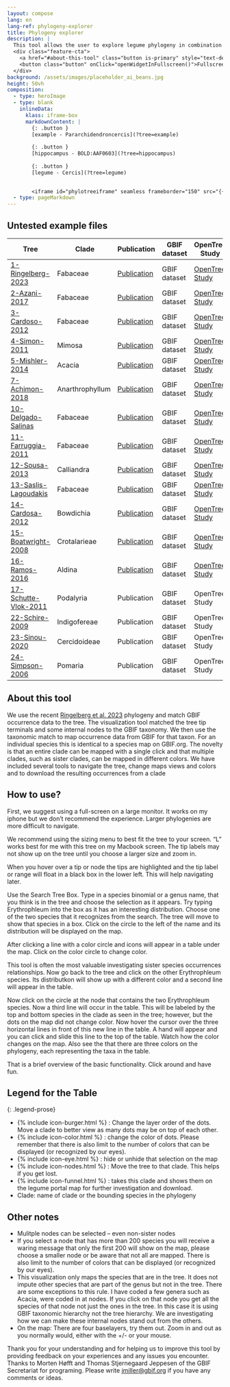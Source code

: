 ```yaml
---
layout: compose
lang: en
lang-ref: phylogeny-explorer
title: Phylogeny explorer
description: |
  This tool allows the user to explore legume phylogeny in combination with occurrence data from GBIF.  This tool is still an experiment, and as such, there may be some limitations and potential errors in the data and functionality.
  <div class="feature-cta">
    <a href="#about-this-tool" class="button is-primary" style="text-decoration: none;">Learn more</a>
    <button class="button" onClick="openWidgetInFullscreen()">Fullscreen</button>
  </div>
background: /assets/images/placeholder_ai_beans.jpg
height: 50vh
composition: 
  - type: heroImage
  - type: blank
    inlineData: 
      klass: iframe-box
      markdownContent: |
        {: .button }
        [example - Pararchidendroncercis](?tree=example)
        
        {: .button }
        [hippocampus - BOLD:AAF0603](?tree=hippocampus)
        
        {: .button }
        [legume - Cercis](?tree=legume)
        

        <iframe id="phylotreeiframe" seamless frameborder="150" src="{{ site.phylo.tool }}/explore?explore={{ site.url | url_encode}}{{ site.phylogony.treePath | url_encode}}&template={{ site.url | url_encode}}{{ site.phylo.template | url_encode}}" height = '790' width="1370" style="height: calc(100vh - 68px);" scrolling='yes' ></iframe> 
  - type: pageMarkdown
---
```


<script>
  function setIframeTree(name) {
    var treeOptions = {{ site.data.phylogony.trees | jsonify }};
    const queryString = window.location.search;
    const urlParams = new URLSearchParams(queryString);
    var tree = urlParams.get('tree');
    const treePath = treeOptions[name || tree] || "{{ site.phylo.treePath }}";
    var elem = document.getElementById("phylotreeiframe");
    const src = "{{ site.phylo.tool }}/explore?explore={{ site.url | url_encode}}" + encodeURIComponent(treePath) + "&template={{ site.url | url_encode}}{{ site.phylo.template | url_encode}}";
    elem.src = src;
  }
  setIframeTree();

  function openWidgetInFullscreen() {
    if (elem.requestFullscreen) {
      elem.requestFullscreen();
    } else if (elem.webkitRequestFullscreen) { /* Safari */
      elem.webkitRequestFullscreen();
    } else if (elem.msRequestFullscreen) { /* IE11 */
      elem.msRequestFullscreen();
    }
  }
</script>

## Untested example files

Tree         | Clade              | Publication     | GBIF dataset  |   OpenTree Study
-------------|------------------- |------------     |-------------  |--------------- 
[1-Ringelberg-2023](?tree=1-Ringelberg-2023) | Fabaceae | [Publication](https://www.science.org/doi/10.1126/sciadv.ade4954)     | GBIF dataset          |   [OpenTree Study](https://tree.opentreeoflife.org/curator/study/view/ot_2227/?tab=home)
[2-Azani-2017](?tree=2-Azani-2017) | Fabaceae | [Publication](https://onlinelibrary.wiley.com/doi/abs/10.12705/661.3)    | GBIF dataset          |   [OpenTree Study](https://tree.opentreeoflife.org/curator/study/view/ot_1050/?tab=home)
[3-Cardoso-2012](?tree=3-Cardoso-2012) | Fabaceae | [Publication](https://bsapubs.onlinelibrary.wiley.com/doi/full/10.3732/ajb.1200380)     | GBIF dataset          |   [OpenTree Study](https://tree.opentreeoflife.org/curator/study/view/pg_2057/?tab=home)
[4-Simon-2011](?tree=4-Simon-2011) | Mimosa | [Publication](https://bsapubs.onlinelibrary.wiley.com/doi/full/10.3732/ajb.1000520)     | GBIF dataset          |   [OpenTree Study](https://tree.opentreeoflife.org/curator/study/view/pg_293/?tab=home)
[5-Mishler-2014](?tree=5-Mishler-2014) | Acacia | [Publication](https://www.nature.com/articles/ncomms5473)     | GBIF dataset          |   [OpenTree Study](https://tree.opentreeoflife.org/curator/study/view/ot_303/?tab=home)
[7-Achimon-2018](?tree=7-Achimon-2018) | Anarthrophyllum | [Publication](https://link.springer.com/article/10.1007/s13127-017-0355-1)     | GBIF dataset          |   [OpenTree Study](https://tree.opentreeoflife.org/curator/study/view/ot_1228/?tab=home)
[10-Delgado-Salinas](?tree=10-Delgado-Salinas) | Fabaceae | [Publication](https://bsapubs.onlinelibrary.wiley.com/doi/10.3732/ajb.1100069)     | GBIF dataset          |   [OpenTree Study](https://tree.opentreeoflife.org/curator/study/view/pg_548/?tab=home)
[11-Farruggia-2011](?tree=11-Farruggia-2011) | Fabaceae | [Publication](https://link.springer.com/article/10.1007/s12228-011-9189-x)     | GBIF dataset          |   [OpenTree Study](https://tree.opentreeoflife.org/curator/study/view/pg_590/?tab=home)
[12-Sousa-2013](?tree=12-Sousa-2013) | Calliandra | [Publication](https://tree.opentreeoflife.org/curator/study/view/pg_2912/?tab=home)     | GBIF dataset          |   [OpenTree Study](https://onlinelibrary.wiley.com/doi/abs/10.12705/626.2)
[13-Saslis-Lagoudakis](?tree=13-Saslis-Lagoudakis) | Fabaceae | [Publication](https://bsapubs.onlinelibrary.wiley.com/doi/full/10.3732/ajb.0800101)     | GBIF dataset          |   [OpenTree Study](https://tree.opentreeoflife.org/curator/study/view/pg_1862/?tab=home)
[14-Cardosa-2012](?tree=14-Cardosa-2012) | Bowdichia | [Publication](https://www.ingentaconnect.com/content/iapt/tax/2012/00000061/00000005/art00012)     | GBIF dataset          |   [OpenTree Study](https://tree.opentreeoflife.org/curator/study/view/pg_2055/?tab=home)
[15-Boatwright-2008](?tree=15-Boatwright-2008) | Crotalarieae | [Publication](https://www.ingentaconnect.com/content/aspt/sb/2008/00000033/00000004/art00013)     | GBIF dataset          |   [OpenTree Study](https://tree.opentreeoflife.org/curator/study/view/pg_58/?tab=home)
[16-Ramos-2016](?tree=16-Ramos-2016) | Aldina | [Publication](https://www.sciencedirect.com/science/article/pii/S1055790315003966?via%3Dihub)     | GBIF dataset          |   [OpenTree Study](https://tree.opentreeoflife.org/curator/study/view/ot_1443/?tab=home)
[17-Schutte-Vlok-2011](?tree=17-Schutte-Vlok-2011) | Podalyria | Publication     | GBIF dataset          |   OpenTree Study
[22-Schire-2009](?tree=22-Schire-2009) | Indigofereae | Publication     | GBIF dataset          |   OpenTree Study
[23-Sinou-2020](?tree=23-Sinou-2020) | Cercidoideae | Publication     | GBIF dataset          |   OpenTree Study
[24-Simpson-2006](?tree=24-Simpson-2006) | Pomaria | Publication     | GBIF dataset          |   OpenTree Study

## About this tool

We use the recent [Ringelberg et al. 2023](https://www.science.org/doi/10.1126/sciadv.ade4954) phylogeny and match GBIF occurrence data to the tree.  The visualization tool matched the tree tip terminals and some internal nodes to the GBIF taxonomy.  We then use the taxonomic match to map occurrence data from GBIF for that taxon.  For an individual species this is identical to a species map on GBIF.org.  The novelty is that an entire clade can be mapped with a single click and that multiple clades, such as sister clades, can be mapped in different colors.  We have included several tools to navigate the tree, change maps views and colors and to download the resulting occurrences from a clade

## How to use?

First, we suggest using a full-screen on a large monitor. It works on my iphone but we don’t recommend the experience.  Larger phylogenies are more difficult to navigate.   

We recommend using the sizing menu to best fit the tree to your screen.  “L” works best for me with this tree on my Macbook screen.  The tip labels may not show up on the tree until you choose a larger size and zoom in.
 
When you hover over a tip or node the tips are highlighted and the tip label or range will float in a black box in the lower left.  This will help navigating later. 

Use the Search Tree Box. Type in a species binomial or a genus name, that you think is in the tree and choose the selection as it appears. Try typing Erythrophleum into the box as it has an interesting distribution.  Choose one of the two species that it recognizes from the search. The tree will move to show that species in a box. Click on the circle to the left of the name and its distribution will be displayed on the map. 

After clicking a line with a color circle and icons will appear in a table under the map. Click on the color circle to change color.

This tool is often the most valuable investigating sister species occurrences relationships. Now go back to the tree and click on the other Erythrophleum species. Its distributkon will show up with a different color and a second line will appear in the table.

Now click on the circle at the node that contains the two Erythrophleum species. Now a third line will occur in the table. This will be labeled by the top and bottom species in the clade as seen in the tree; however, but the dots on the map did not change color. Now hover the cursor over the three horizontal lines in front of this new line in the table. A hand will appear and you can click and slide this line to the top of the table. Watch how the color changes on the map. Also see the that there are three colors on the phylogeny, each representing the taxa in the table.

That is a brief overview of the basic functionality. Click around and have fun.

## Legend for the Table

{: .legend-prose}
- {% include icon-burger.html %} : Change the layer order of the dots. Move a clade to better view as many dots may be on top of each other.
- {% include icon-color.html %} : change the color of dots. Please remember that there is also limit to the number of colors that can be displayed (or recognized by our eyes).
- {% include icon-eye.html %} : hide or unhide that selection on the map
- {% include icon-nodes.html %} : Move the tree to that clade.  This helps if you get lost.
- {% include icon-funnel.html %} : takes this clade and shows them on the legume portal map for further investigation and download.
- Clade: name of clade or the bounding species in the phylogeny

## Other notes
- Mulitple nodes can be selected – even non-sister nodes 
-	If you select a node that has more than 200 species you will receive a waring message that only the first 200 will show on the map, please choose a smaller node or be aware that not all are mapped. There is also limit to the number of colors that can be displayed (or recognized by our eyes).
-	This visualization only maps the species that are in the tree. It does not impute other species that are part of the genus but not in the tree. There are some exceptions to this rule.  I have coded a few genera such as Acacia, were coded in at nodes. If you click on that node you get all the species of that node not just the ones in the tree.  In this case it is using GBIF taxonomic hierarchy not the tree hierarchy.  We are investigating how we can make these internal nodes stand out from the others.
-	On the map: There are four baselayers, try them out. Zoom in and  out as you normally would, either with the +/- or your mouse.

Thank you for your understanding and for helping us to improve this tool by providing feedback on your experiences and any issues you encounter. Thanks to Morten Høfft and Thomas Stjernegaard Jeppesen of the GBIF Secretariat for programing.  Please write jmiller@gbif.org if you have any comments or ideas.


